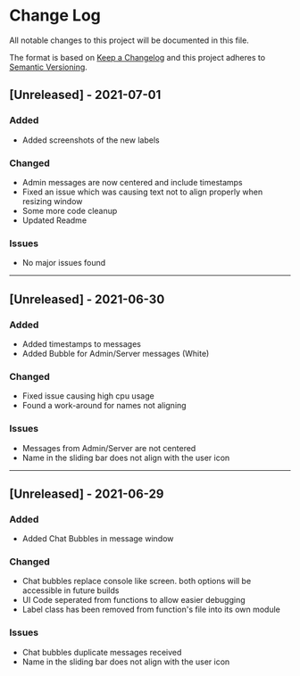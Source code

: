 # Change Log
All notable changes to this project will be documented in this file.
 
The format is based on [Keep a Changelog](http://keepachangelog.com/)
and this project adheres to [Semantic Versioning](http://semver.org/).


## [Unreleased] - 2021-07-01
### Added
- Added screenshots of the new labels
### Changed
- Admin messages are now centered and include timestamps
- Fixed an issue which was causing text not to align properly when resizing window
- Some more code cleanup
- Updated Readme
### Issues
- No major issues found
<hr>

## [Unreleased] - 2021-06-30
### Added
- Added timestamps to messages
- Added Bubble for Admin/Server messages (White)
### Changed
- Fixed issue causing high cpu usage
- Found a work-around for names not aligning
### Issues
- Messages from Admin/Server are not centered 
- Name in the sliding bar does not align with the user icon
<hr>

## [Unreleased] - 2021-06-29
### Added
- Added Chat Bubbles in message window
### Changed
- Chat bubbles replace console like screen. both options will be accessible in future builds 
- UI Code seperated from functions to allow easier debugging 
- Label class has been removed from function's file into its own module
### Issues
- Chat bubbles duplicate messages received
- Name in the sliding bar does not align with the user icon
